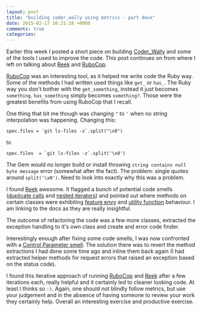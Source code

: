 ```yaml
---
layout: post
title: "building coder_wally using metrics - part deux"
date: 2015-02-17 16:31:18 +0000
comments: true
categories: 
---
```

Earlier this week I posted a short piece on building [Coder_Wally](https://rubygems.org/gems/coder_wally/) and some of the tools I used to improve the code. This post continues on from where I left on talking about [Reek](https://github.com/metricfu/reek) and [RuboCop](https://github.com/bbatsov/rubocop).

[RuboCop](https://github.com/bbatsov/rubocop) was an interesting tool, as it helped me write code the Ruby way. Some of the methods I had written used things like `get_` or `has_`. The Ruby way you don't bother with the `get_something`, instead it just becomes `something`. `has_something` simply becomes `something?`. Those were the greatest benefits from using RuboCop that I recall. 

One thing that bit me though was changing `"` to `'` when no string interpolation was happening. Changing this: 
    
    spec.files = `git ls-files -z`.split("\x0") 

to 

    spec.files  = `git ls-files -z`.split('\x0')

The Gem would no longer build or install throwing `string contains null byte message` error (somewhat after the fact). The problem: single quotes around `split('\x0')`. Need to look into exactly why this was a problem.

I found [Reek](https://github.com/metricfu/reek) awesome. It flagged a bunch of potential code smells ([duplicate calls](http://www.rubydoc.info/github/troessner/reek/Reek/Smells/DuplicateMethodCall) and [nested iterators](http://www.rubydoc.info/github/troessner/reek/Reek/Smells/NestedIterators)) and pointed out where methods on certain classes were exhibiting [feature envy](http://www.rubydoc.info/github/troessner/reek/Reek/Smells/FeatureEnvy) and [utility function](http://www.rubydoc.info/github/troessner/reek/Reek/Smells/UtilityFunction) behaviour. I am linking to the docs as they are really insightful.

The outcome of refactoring the code was a few more classes, extracted the exception handling to it's own class and create and error code finder. 

Interestingly enough after fixing some code smells, I was now confronted with a [Control Parameter smell](http://www.rubydoc.info/github/troessner/reek/Reek/Smells/ControlParameter). The solution there was to revert the method extractions I had done some time ago and inline them back again (I had extracted helper methods for request errors that raised an exception based on the status code). 

I found this iterative approach of running [RuboCop](https://github.com/bbatsov/rubocop) and [Reek](https://github.com/metricfu/reek) after a few iterations each, really helpful and it certainly led to cleaner looking code. At least I thinks so `:)`. Again, one should not blindly follow metrics, but use your judgement and in the absence of having someone to review your work they certainly help. Overall an interesting exercise and productive exercise.
